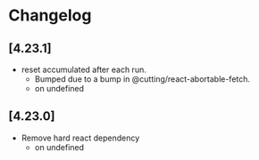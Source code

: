 # Changelog

## \[4.23.1]

- reset accumulated after each run.
  - Bumped due to a bump in @cutting/react-abortable-fetch.
  - [](https://github.com/dagda1/cuttingedge/commit/undefined)  on undefined

## \[4.23.0]

- Remove hard react dependency
  - [](https://github.com/dagda1/cuttingedge/commit/undefined)  on undefined
